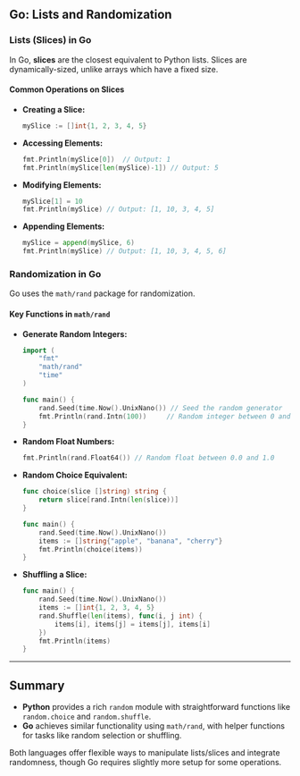
## Go: Lists and Randomization

### Lists (Slices) in Go
In Go, **slices** are the closest equivalent to Python lists. Slices are dynamically-sized, unlike arrays which have a fixed size.

#### Common Operations on Slices
- **Creating a Slice:**
  ```go
  mySlice := []int{1, 2, 3, 4, 5}
  ```

- **Accessing Elements:**
  ```go
  fmt.Println(mySlice[0])  // Output: 1
  fmt.Println(mySlice[len(mySlice)-1]) // Output: 5
  ```

- **Modifying Elements:**
  ```go
  mySlice[1] = 10
  fmt.Println(mySlice) // Output: [1, 10, 3, 4, 5]
  ```

- **Appending Elements:**
  ```go
  mySlice = append(mySlice, 6)
  fmt.Println(mySlice) // Output: [1, 10, 3, 4, 5, 6]
  ```

### Randomization in Go
Go uses the `math/rand` package for randomization.

#### Key Functions in `math/rand`
- **Generate Random Integers:**
  ```go
  import (
      "fmt"
      "math/rand"
      "time"
  )

  func main() {
      rand.Seed(time.Now().UnixNano()) // Seed the random generator
      fmt.Println(rand.Intn(100))     // Random integer between 0 and 99
  }
  ```

- **Random Float Numbers:**
  ```go
  fmt.Println(rand.Float64()) // Random float between 0.0 and 1.0
  ```

- **Random Choice Equivalent:**
  ```go
  func choice(slice []string) string {
      return slice[rand.Intn(len(slice))]
  }

  func main() {
      rand.Seed(time.Now().UnixNano())
      items := []string{"apple", "banana", "cherry"}
      fmt.Println(choice(items))
  }
  ```

- **Shuffling a Slice:**
  ```go
  func main() {
      rand.Seed(time.Now().UnixNano())
      items := []int{1, 2, 3, 4, 5}
      rand.Shuffle(len(items), func(i, j int) {
          items[i], items[j] = items[j], items[i]
      })
      fmt.Println(items)
  }
  ```

---

## Summary
- **Python** provides a rich `random` module with straightforward functions like `random.choice` and `random.shuffle`.
- **Go** achieves similar functionality using `math/rand`, with helper functions for tasks like random selection or shuffling.

Both languages offer flexible ways to manipulate lists/slices and integrate randomness, though Go requires slightly more setup for some operations.

